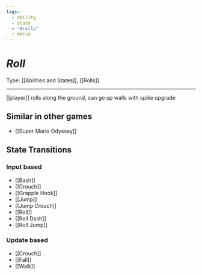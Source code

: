 ```yaml
---
tags:
  - ability
  - state
  - "#rolls"
  - mario
---
```

# _Roll_

Type: [[Abilities and States]], [[Rolls]]

----


[[player]] rolls along the ground, can go up walls with spike upgrade


## Similar in other games

* [[Super Mario Odyssey]]


## State Transitions

### Input based

* [[Bash]]
* [[Crouch]]
* [[Grapple Hook]]
* [[Jump]]
* [[Jump Crouch]]
* [[Roll]]
* [[Roll Dash]]
* [[Roll Jump]]

### Update based

* [[Crouch]]
* [[Fall]]
* [[Walk]]